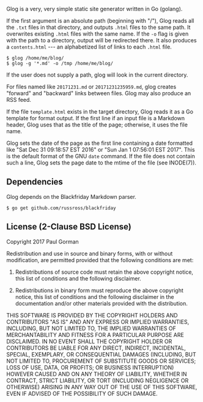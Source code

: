 Glog is a very, very simple static site generator written in Go (golang).

If the first argument is an absolute path (beginning with "/"), Glog reads all the `.txt` files in that directory, and outputs `.html` files to the same path.
It overwrites existing `.html` files with the same name.
If the `-o` flag is given with the path to a directory, output will be redirected there.
It also produces a `contents.html` --- an alphabetized list of links to each `.html` file.

	$ glog /home/me/blog/
	$ glog -g '*.md' -o /tmp /home/me/blog/

If the user does not supply a path, glog will look in the current directory.

For files named like `20171231.md` or `20171231235959.md`, glog creates "forward" and "backward" links between files.
Glog may also produce an RSS feed.

If the file `template.html` exists in the target directory, Glog reads it as a Go template for format output.
If the first line if an input file is a Markdown header, Glog uses that as the title of the page;
otherwise, it uses the file name.

Glog sets the date of the page as the first line containing a date formatted like "Sat Dec 31 09:18:57 EST 2016" or "Sun Jan  1 07:56:01 EST 2017".
This is the default format of the GNU `date` command.
If the file does not contain such a line, Glog sets the page date to the mtime of the file (see INODE(7)).

## Dependencies ##

Glog depends on the Blackfriday Markdown parser.

	$ go get github.com/russross/blackfriday

## License (2-Clause BSD License) ##

Copyright 2017 Paul Gorman

Redistribution and use in source and binary forms, with or without modification, are permitted provided that the following conditions are met:

1. Redistributions of source code must retain the above copyright notice, this list of conditions and the following disclaimer.

2. Redistributions in binary form must reproduce the above copyright notice, this list of conditions and the following disclaimer in the documentation and/or other materials provided with the distribution.

THIS SOFTWARE IS PROVIDED BY THE COPYRIGHT HOLDERS AND CONTRIBUTORS "AS IS" AND ANY EXPRESS OR IMPLIED WARRANTIES, INCLUDING, BUT NOT LIMITED TO, THE IMPLIED WARRANTIES OF MERCHANTABILITY AND FITNESS FOR A PARTICULAR PURPOSE ARE DISCLAIMED. IN NO EVENT SHALL THE COPYRIGHT HOLDER OR CONTRIBUTORS BE LIABLE FOR ANY DIRECT, INDIRECT, INCIDENTAL, SPECIAL, EXEMPLARY, OR CONSEQUENTIAL DAMAGES (INCLUDING, BUT NOT LIMITED TO, PROCUREMENT OF SUBSTITUTE GOODS OR SERVICES; LOSS OF USE, DATA, OR PROFITS; OR BUSINESS INTERRUPTION) HOWEVER CAUSED AND ON ANY THEORY OF LIABILITY, WHETHER IN CONTRACT, STRICT LIABILITY, OR TORT (INCLUDING NEGLIGENCE OR OTHERWISE) ARISING IN ANY WAY OUT OF THE USE OF THIS SOFTWARE, EVEN IF ADVISED OF THE POSSIBILITY OF SUCH DAMAGE.
